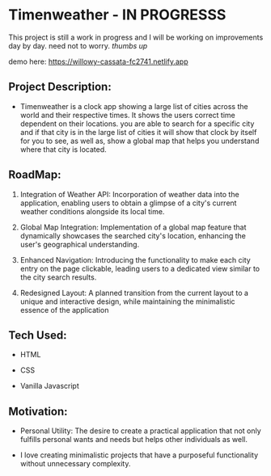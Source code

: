 # Timenweather - IN PROGRESSS

This project is still a work in progress and I will be working on improvements day by day. need not to worry. *thumbs up*

demo here: https://willowy-cassata-fc2741.netlify.app

## Project Description: 

- Timenweather is a clock app showing a large list of cities across the world and their respective times. It shows the users correct time dependent on their locations. you are able to search for a specific city and if that city is in the large list of cities it will show that clock by itself for you to see, as well as, show a global map that helps you understand where that city is located.

## RoadMap: 

1. Integration of Weather API: Incorporation of weather data into the application, enabling users to obtain a glimpse of a city's current weather conditions alongside its local time.

2. Global Map Integration: Implementation of a global map feature that dynamically showcases the searched city's location, enhancing the user's geographical understanding.

3. Enhanced Navigation: Introducing the functionality to make each city entry on the page clickable, leading users to a dedicated view similar to the city search results.

4. Redesigned Layout: A planned transition from the current layout to a unique and interactive design, while maintaining the minimalistic essence of the application 

## Tech Used: 

- HTML

- CSS

- Vanilla Javascript

## Motivation: 

- Personal Utility: The desire to create a practical application that not only fulfills personal wants and needs but helps other individuals as well.

- I love creating minimalistic projects that have a purposeful functionality without unnecessary complexity.